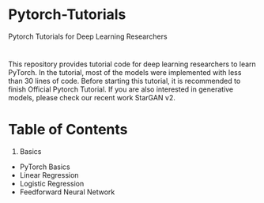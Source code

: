# Pytorch-Tutorials
Pytorch  Tutorials for Deep Learning Researchers 

#
This repository provides tutorial code for deep learning researchers to learn PyTorch. In the tutorial, most of the models were implemented with less than 30 lines of code. Before starting this tutorial, it is recommended to finish Official Pytorch Tutorial. If you are also interested in generative models, please check our recent work StarGAN v2.

# Table of Contents 
1. Basics
- PyTorch Basics
- Linear Regression
- Logistic Regression
- Feedforward Neural Network
